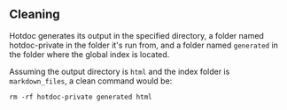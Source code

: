 ## Cleaning

Hotdoc generates its output in the specified directory, a folder named hotdoc-private in the folder it's run from, and a folder named `generated` in the folder where the global index is located.

Assuming the output directory is `html` and the index folder is `markdown_files`, a clean command would be:

```
rm -rf hotdoc-private generated html
```
